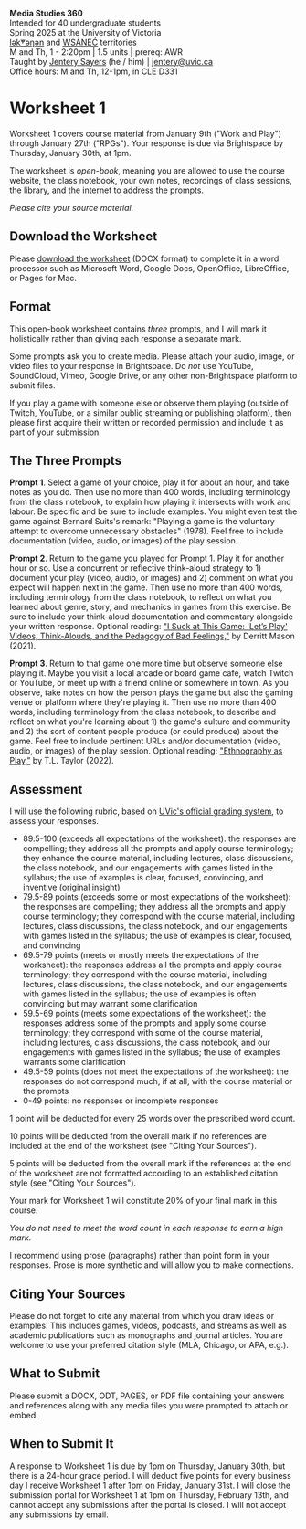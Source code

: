 **Media Studies 360**    
Intended for 40 undergraduate students     
Spring 2025 at the University of Victoria  
[lək̓ʷəŋən](https://www.songheesnation.ca/community/l-k-ng-n-traditional-territory) and [<u>W</u>SÁNEĆ](https://wsanec.com/) territories  
M and Th, 1 - 2:20pm | 1.5 units | prereq: AWR   
Taught by [Jentery Sayers](https://jntry.work/) (he / him) | [jentery@uvic.ca](mailto:jentery@uvic.ca)    
Office hours: M and Th, 12-1pm, in CLE D331    

# Worksheet 1

Worksheet 1 covers course material from January 9th ("Work and Play") through January 27th ("RPGs"). Your response is due via Brightspace by Thursday, January 30th, at 1pm.

The worksheet is *open-book*, meaning you are allowed to use the course website, the class notebook, your own notes, recordings of class sessions, the library, and the internet to address the prompts.

*Please cite your source material.*

## Download the Worksheet 

Please [download the worksheet](mdia360v1Worksheet1.docx) (DOCX format) to complete it in a word processor such as Microsoft Word, Google Docs, OpenOffice, LibreOffice, or Pages for Mac.  

## Format

This open-book worksheet contains *three* prompts, and I will mark it holistically rather than giving each response a separate mark. 

Some prompts ask you to create media. Please attach your audio, image, or video files to your response in Brightspace. Do *not* use YouTube, SoundCloud, Vimeo, Google Drive, or any other non-Brightspace platform to submit files. 

If you play a game with someone else or observe them playing (outside of Twitch, YouTube, or a similar public streaming or publishing platform), then please first acquire their written or recorded permission and include it as part of your submission. 

## The Three Prompts 

**Prompt 1**. Select a game of your choice, play it for about an hour, and take notes as you do. Then use no more than 400 words, including terminology from the class notebook, to explain how playing it intersects with work and labour. Be specific and be sure to include examples. You might even test the game against Bernard Suits's remark: "Playing a game is the voluntary attempt to overcome unnecessary obstacles" (1978). Feel free to include documentation (video, audio, or images) of the play session. 

**Prompt 2**. Return to the game you played for Prompt 1. Play it for another hour or so. Use a concurrent or reflective think-aloud strategy to 1) document your play (video, audio, or images) and 2) comment on what you expect will happen next in the game. Then use no more than 400 words, including terminology from the class notebook, to reflect on what you learned about genre, story, and mechanics in games from this exercise. Be sure to include your think-aloud documentation and commentary alongside your written response. Optional reading: ["I Suck at This Game: 'Let’s Play' Videos, Think-Alouds, and the Pedagogy of Bad Feelings,"](https://journalhosting.ucalgary.ca/index.php/TLI/article/view/70218) by Derritt Mason (2021).

**Prompt 3**. Return to that game one more time but observe someone else playing it. Maybe you visit a local arcade or board game cafe, watch Twitch or YouTube, or meet up with a friend online or somewhere in town. As you observe, take notes on how the person plays the game but also the gaming venue or platform where they're playing it. Then use no more than 400 words, including terminology from the class notebook, to describe and reflect on what you're learning about 1) the game's culture and community and 2) the sort of content people produce (or could produce) about the game. Feel free to include pertinent URLs and/or documentation (video, audio, or images) of the play session. Optional reading: ["Ethnography as Play,"](https://www.museumofplay.org/app/uploads/2022/05/14-1-Article-2-Ethnography.pdf) by T.L. Taylor (2022). 

## Assessment 

I will use the following rubric, based on [UVic's official grading system](https://www.uvic.ca/calendar/undergrad/index.php#/policy/S1AAgoGuV?bc=true&bcCurrent=14%20-%20Grading&bcGroup=Undergraduate%20Academic%20Regulations&bcItemType=policies), to assess your responses. 

* 89.5-100 (exceeds all expectations of the worksheet): the responses are compelling; they address all the prompts and apply course terminology; they enhance the course material, including lectures, class discussions, the class notebook, and our engagements with games listed in the syllabus; the use of examples is clear, focused, convincing, and inventive (original insight)
* 79.5-89 points (exceeds some or most expectations of the worksheet): the responses are compelling; they address all the prompts and apply course terminology; they correspond with the course material, including lectures, class discussions, the class notebook, and our engagements with games listed in the syllabus; the use of examples is clear, focused, and convincing 
* 69.5-79 points (meets or mostly meets the expectations of the worksheet): the responses address all the prompts and apply course terminology; they correspond with the course material, including lectures, class discussions, the class notebook, and our engagements with games listed in the syllabus; the use of examples is often convincing but may warrant some clarification
* 59.5-69 points (meets some expectations of the worksheet): the responses address some of the prompts and apply some course terminology; they correspond with some of the course material, including lectures, class discussions, the class notebook, and our engagements with games listed in the syllabus; the use of examples warrants some clarification
* 49.5-59 points (does not meet the expectations of the worksheet): the responses do not correspond much, if at all, with the course material or the prompts
* 0-49 points: no responses or incomplete responses 

1 point will be deducted for every 25 words over the prescribed word count. 

10 points will be deducted from the overall mark if no references are included at the end of the worksheet (see "Citing Your Sources").

5 points will be deducted from the overall mark if the references at the end of the worksheet are not formatted according to an established citation style (see "Citing Your Sources").

Your mark for Worksheet 1 will constitute 20% of your final mark in this course. 

*You do not need to meet the word count in each response to earn a high mark.* 

I recommend using prose (paragraphs) rather than point form in your responses. Prose is more synthetic and will allow you to make connections.

## Citing Your Sources 

Please do not forget to cite any material from which you draw ideas or examples. This includes games, videos, podcasts, and streams as well as academic publications such as monographs and journal articles. You are welcome to use your preferred citation style (MLA, Chicago, or APA, e.g.).  

## What to Submit 

Please submit a DOCX, ODT, PAGES, or PDF file containing your answers and references along with any media files you were prompted to attach or embed. 

## When to Submit It

A response to Worksheet 1 is due by 1pm on Thursday, January 30th, but there is a 24-hour grace period. I will deduct five points for every business day I receive Worksheet 1 after 1pm on Friday, January 31st. I will close the submission portal for Worksheet 1 at 1pm on Thursday, February 13th, and cannot accept any submissions after the portal is closed. I will not accept any submissions by email.
